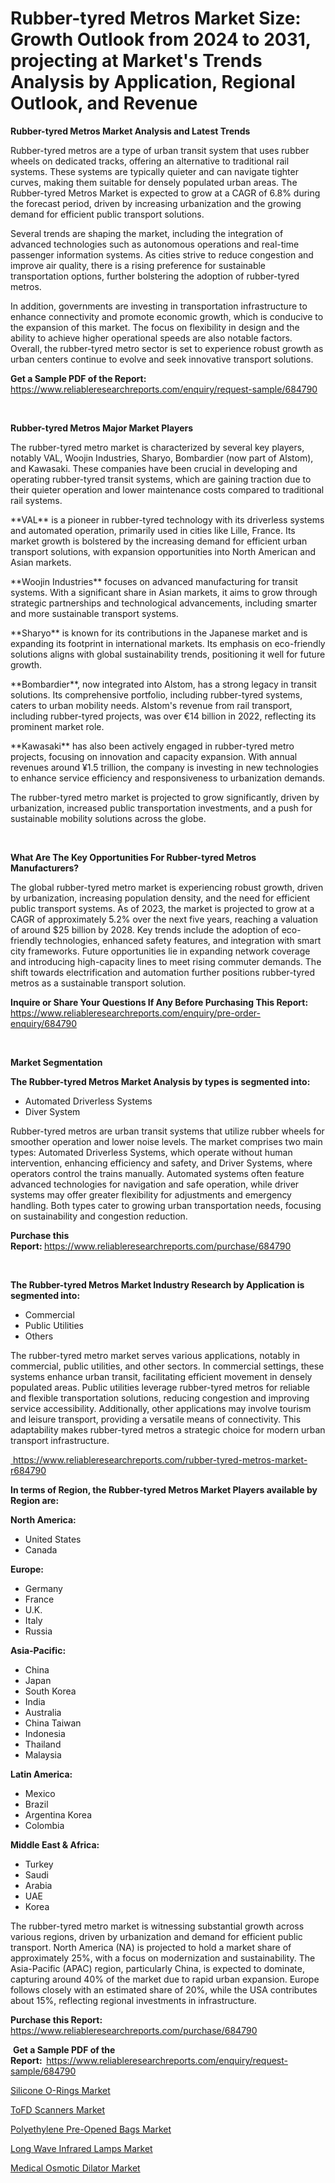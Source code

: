 <p><h1>Rubber-tyred Metros Market Size: Growth Outlook from 2024 to 2031, projecting at Market's Trends Analysis by Application, Regional Outlook, and Revenue</h1></p><p><strong>Rubber-tyred Metros Market Analysis and Latest Trends</strong></p>
<p><p>Rubber-tyred metros are a type of urban transit system that uses rubber wheels on dedicated tracks, offering an alternative to traditional rail systems. These systems are typically quieter and can navigate tighter curves, making them suitable for densely populated urban areas. The Rubber-tyred Metros Market is expected to grow at a CAGR of 6.8% during the forecast period, driven by increasing urbanization and the growing demand for efficient public transport solutions. </p><p>Several trends are shaping the market, including the integration of advanced technologies such as autonomous operations and real-time passenger information systems. As cities strive to reduce congestion and improve air quality, there is a rising preference for sustainable transportation options, further bolstering the adoption of rubber-tyred metros. </p><p>In addition, governments are investing in transportation infrastructure to enhance connectivity and promote economic growth, which is conducive to the expansion of this market. The focus on flexibility in design and the ability to achieve higher operational speeds are also notable factors. Overall, the rubber-tyred metro sector is set to experience robust growth as urban centers continue to evolve and seek innovative transport solutions.</p></p>
<p><strong>Get a Sample PDF of the Report:&nbsp;</strong> <a href="https://www.reliableresearchreports.com/enquiry/request-sample/684790?utm_campaign=31&utm_medium=2&utm_source=Github&utm_content=ia&utm_term=30102024&utm_id=rubber-tyred-metros">https://www.reliableresearchreports.com/enquiry/request-sample/684790</a></p>
<p>&nbsp;</p>
<p><strong>Rubber-tyred Metros Major Market Players</strong></p>
<p><p>The rubber-tyred metro market is characterized by several key players, notably VAL, Woojin Industries, Sharyo, Bombardier (now part of Alstom), and Kawasaki. These companies have been crucial in developing and operating rubber-tyred transit systems, which are gaining traction due to their quieter operation and lower maintenance costs compared to traditional rail systems.</p><p>**VAL** is a pioneer in rubber-tyred technology with its driverless systems and automated operation, primarily used in cities like Lille, France. Its market growth is bolstered by the increasing demand for efficient urban transport solutions, with expansion opportunities into North American and Asian markets.</p><p>**Woojin Industries** focuses on advanced manufacturing for transit systems. With a significant share in Asian markets, it aims to grow through strategic partnerships and technological advancements, including smarter and more sustainable transport systems.</p><p>**Sharyo** is known for its contributions in the Japanese market and is expanding its footprint in international markets. Its emphasis on eco-friendly solutions aligns with global sustainability trends, positioning it well for future growth.</p><p>**Bombardier**, now integrated into Alstom, has a strong legacy in transit solutions. Its comprehensive portfolio, including rubber-tyred systems, caters to urban mobility needs. Alstom's revenue from rail transport, including rubber-tyred projects, was over €14 billion in 2022, reflecting its prominent market role.</p><p>**Kawasaki** has also been actively engaged in rubber-tyred metro projects, focusing on innovation and capacity expansion. With annual revenues around ¥1.5 trillion, the company is investing in new technologies to enhance service efficiency and responsiveness to urbanization demands.</p><p>The rubber-tyred metro market is projected to grow significantly, driven by urbanization, increased public transportation investments, and a push for sustainable mobility solutions across the globe.</p></p>
<p>&nbsp;</p>
<p><strong>What Are The Key Opportunities For Rubber-tyred Metros Manufacturers?</strong></p>
<p><p>The global rubber-tyred metro market is experiencing robust growth, driven by urbanization, increasing population density, and the need for efficient public transport systems. As of 2023, the market is projected to grow at a CAGR of approximately 5.2% over the next five years, reaching a valuation of around $25 billion by 2028. Key trends include the adoption of eco-friendly technologies, enhanced safety features, and integration with smart city frameworks. Future opportunities lie in expanding network coverage and introducing high-capacity lines to meet rising commuter demands. The shift towards electrification and automation further positions rubber-tyred metros as a sustainable transport solution.</p></p>
<p><strong>Inquire or Share Your Questions If Any Before Purchasing This Report:</strong> <a href="https://www.reliableresearchreports.com/enquiry/pre-order-enquiry/684790?utm_campaign=31&utm_medium=2&utm_source=Github&utm_content=ia&utm_term=30102024&utm_id=rubber-tyred-metros">https://www.reliableresearchreports.com/enquiry/pre-order-enquiry/684790</a></p>
<p>&nbsp;</p>
<p><strong>Market Segmentation</strong></p>
<p><strong>The Rubber-tyred Metros Market Analysis by types is segmented into:</strong></p>
<p><ul><li>Automated Driverless Systems</li><li>Diver System</li></ul></p>
<p><p>Rubber-tyred metros are urban transit systems that utilize rubber wheels for smoother operation and lower noise levels. The market comprises two main types: Automated Driverless Systems, which operate without human intervention, enhancing efficiency and safety, and Driver Systems, where operators control the trains manually. Automated systems often feature advanced technologies for navigation and safe operation, while driver systems may offer greater flexibility for adjustments and emergency handling. Both types cater to growing urban transportation needs, focusing on sustainability and congestion reduction.</p></p>
<p><strong>Purchase this Report:&nbsp;</strong><a href="https://www.reliableresearchreports.com/purchase/684790?utm_campaign=31&utm_medium=2&utm_source=Github&utm_content=ia&utm_term=30102024&utm_id=rubber-tyred-metros">https://www.reliableresearchreports.com/purchase/684790</a></p>
<p>&nbsp;</p>
<p><strong>The Rubber-tyred Metros Market Industry Research by Application is segmented into:</strong></p>
<p><ul><li>Commercial</li><li>Public Utilities</li><li>Others</li></ul></p>
<p><p>The rubber-tyred metro market serves various applications, notably in commercial, public utilities, and other sectors. In commercial settings, these systems enhance urban transit, facilitating efficient movement in densely populated areas. Public utilities leverage rubber-tyred metros for reliable and flexible transportation solutions, reducing congestion and improving service accessibility. Additionally, other applications may involve tourism and leisure transport, providing a versatile means of connectivity. This adaptability makes rubber-tyred metros a strategic choice for modern urban transport infrastructure.</p></p>
<p><a href="https://www.reliableresearchreports.com/rubber-tyred-metros-market-r684790?utm_campaign=31&utm_medium=2&utm_source=Github&utm_content=ia&utm_term=30102024&utm_id=rubber-tyred-metros">&nbsp;https://www.reliableresearchreports.com/rubber-tyred-metros-market-r684790</a></p>
<p><strong>In terms of Region, the Rubber-tyred Metros Market Players available by Region are:</strong></p>
<p>
    <p> <strong> North America: </strong>
        <ul>
            <li>United States</li>
            <li>Canada</li>
        </ul>
        </p> 
    <p> <strong> Europe: </strong>
        <ul>
            <li>Germany</li>
            <li>France</li>
            <li>U.K.</li>
            <li>Italy</li>
            <li>Russia</li>
        </ul>
        </p> 
    <p> <strong> Asia-Pacific: </strong>
        <ul>
            <li>China</li>
            <li>Japan</li>
            <li>South Korea</li>
            <li>India</li>
            <li>Australia</li>
            <li>China Taiwan</li>
            <li>Indonesia</li>
            <li>Thailand</li>
            <li>Malaysia</li>
        </ul>
        </p> 
    <p> <strong> Latin America: </strong>
        <ul>
            <li>Mexico</li>
            <li>Brazil</li>
            <li>Argentina Korea</li>
            <li>Colombia</li>
        </ul>
        </p> 
    <p> <strong> Middle East & Africa: </strong>
        <ul>
            <li>Turkey</li>
            <li>Saudi</li>
            <li>Arabia</li>
            <li>UAE</li>
            <li>Korea</li>
        </ul>
    </p>
    </p>
<p><p>The rubber-tyred metro market is witnessing substantial growth across various regions, driven by urbanization and demand for efficient public transport. North America (NA) is projected to hold a market share of approximately 25%, with a focus on modernization and sustainability. The Asia-Pacific (APAC) region, particularly China, is expected to dominate, capturing around 40% of the market due to rapid urban expansion. Europe follows closely with an estimated share of 20%, while the USA contributes about 15%, reflecting regional investments in infrastructure.</p></p>
<p><strong>Purchase this Report: </strong><a href="https://www.reliableresearchreports.com/purchase/684790?utm_campaign=31&utm_medium=2&utm_source=Github&utm_content=ia&utm_term=30102024&utm_id=rubber-tyred-metros">https://www.reliableresearchreports.com/purchase/684790</a></p>
<p>&nbsp;<strong>Get a Sample PDF of the Report:&nbsp;&nbsp;</strong><a href="https://www.reliableresearchreports.com/enquiry/request-sample/684790?utm_campaign=31&utm_medium=2&utm_source=Github&utm_content=ia&utm_term=30102024&utm_id=rubber-tyred-metros">https://www.reliableresearchreports.com/enquiry/request-sample/684790</a></p>
<p><strong></strong></p>
<p><p><a href="https://issuu.com/reportprime-2/docs/silicone-o-rings-market-size-2030.p_1aa2b4eb67ee03?utm_campaign=31&utm_medium=2&utm_source=Github&utm_content=ia&utm_term=30102024&utm_id=rubber-tyred-metros">Silicone O-Rings Market</a></p><p><a href="https://issuu.com/reportprime-2/docs/tofd-scanners-market-size-2030.pptx_a7f34de3d24acc?utm_campaign=31&utm_medium=2&utm_source=Github&utm_content=ia&utm_term=30102024&utm_id=rubber-tyred-metros">ToFD Scanners Market</a></p><p><a href="https://github.com/isbel3opkkem/Market-Research-Report-List-1/blob/main/polyethylene-pre-opened-bags-market.md?utm_campaign=31&utm_medium=2&utm_source=Github&utm_content=ia&utm_term=30102024&utm_id=rubber-tyred-metros">Polyethylene Pre-Opened Bags Market</a></p><p><a href="https://github.com/cristy9x9bur/Market-Research-Report-List-1/blob/main/long-wave-infrared-lamps-market.md?utm_campaign=31&utm_medium=2&utm_source=Github&utm_content=ia&utm_term=30102024&utm_id=rubber-tyred-metros">Long Wave Infrared Lamps Market</a></p><p><a href="https://www.linkedin.com/pulse/future-medical-osmotic-dilator-market-global-forecast-e88pc?utm_campaign=31&utm_medium=2&utm_source=Github&utm_content=ia&utm_term=30102024&utm_id=rubber-tyred-metros">Medical Osmotic Dilator Market</a></p></p>